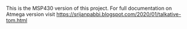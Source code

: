 This is the MSP430 version of this project. For full documentation on Atmega version visit https://srijanpabbi.blogspot.com/2020/01/talkative-tom.html

